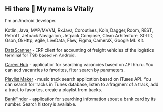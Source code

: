 ## Hi there 👋 My name is Vitaliy
I'm an Android developer.

Kotlin, Java, MVP/MVVM, RxJava, Coroutines, Koin, Dagger, Room, REST, Retrofit, Jetpack Navigation, Jetpack Compose, Clean Arhitecture, SOLID, Gson, OkHttp, Agile, LiveData, Flow, Figma, CameraX, Google ML Kit.

[DataScanner](https://github.com/Logomann/Data_Scanner_2.0) - ERP client for accounting of freight vehicles of the logistics terminal for TSD based on Android.

[Career Hub](https://github.com/Logomann/practicum-android-diploma) - application for searching vacancies based on API hh.ru. You can add vacancies to favorites, filter search by parameters.

[Playlist Maker](https://github.com/Logomann/Playlist-maker) - music track search application based on iTunes API. You can search for tracks in iTunes database, listen to a fragment of a track, add a track to favorites, create a playlist from tracks.

[BankFinder](https://github.com/Logomann/BankFinder) - application for searching information about a bank card by its number. Search history is available.

<!--
**Logomann/Logomann** is a ✨ _special_ ✨ repository because its `README.md` (this file) appears on your GitHub profile.

Here are some ideas to get you started:

- 🔭 I’m currently working on ...
- 🌱 I’m currently learning ...
- 👯 I’m looking to collaborate on ...
- 🤔 I’m looking for help with ...
- 💬 Ask me about ...
- 📫 How to reach me: ...
- 😄 Pronouns: ...
- ⚡ Fun fact: ...
-->
